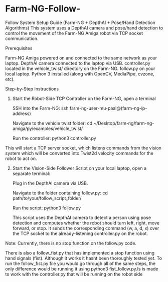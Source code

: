 # Farm-NG-Follow-


Follow System Setup Guide (Farm-NG + DepthAI + Pose/Hand Detection Algorithms)
This system uses a DepthAI camera and pose/hand detection to control the movement of the Farm-NG Amiga robot via TCP socket communication.

Prerequisites

Farm-NG Amiga powered on and connected to the same network as your laptop.
DepthAI camera connected to the laptop via USB.
controller.py located in the vehicle_twist/ directory on the Farm-NG.
follow.py on your local laptop.
Python 3 installed (along with OpenCV, MediaPipe, cvzone, etc).


Step-by-Step Instructions

1. Start the Robot-Side TCP Controller on the Farm-NG, open a terminal

   SSH into the Farm-NG:
   ssh farm-ng-user-mu-paal@(farm-ng-ip-address)

   Navigate to the vehicle twist folder:
   cd ~/Desktop/farm-ng/farm-ng-amiga/py/examples/vehicle_twist/

   Run the controller:
   python3 controller.py

This will start a TCP server socket, which listens commands from the vision system which will be converted into Twist2d velocity commands for the robot to act on.

2. Start the Vision-Side Follower Script
   on your local laptop, open a separate terminal:

   Plug in the DepthAI camera via USB.

   Navigate to the folder containing follow.py:
   cd path/to/your/follow_script_folder/

   Run the script:
   python3 follow.py

   This script uses the DepthAI camera to detect a person using pose detection and computes whether the robot should turn left, right, move forward, or stop. It sends the         corresponding command (w, a, d, x) over the TCP socket to the already-listening controller.py on the robot.

Note: Currently, there is no stop function on the follow.py code.


There is also a follow_fist.py that has implemented a stop function using hand signals (fist). Although it works it hasnt been thoroughly tested yet. To run the follow_fist.py file you would go through all of the same steps, the only difference would be running it using python3 fist_follow.py.Is is made to work with the controller.py that will be running on the robot side 






